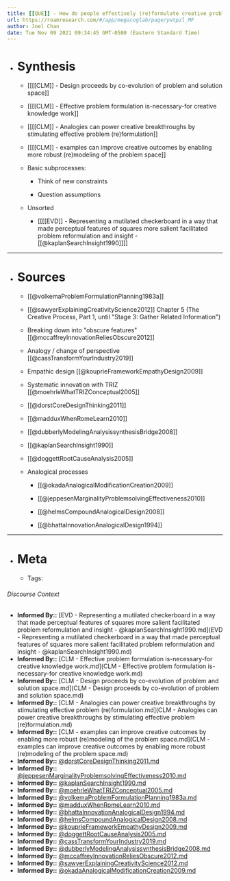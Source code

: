 ```yaml
---
title: [[QUE]] - How do people effectively (re)formulate creative problems?
url: https://roamresearch.com/#/app/megacoglab/page/ywtpzl_MF
author: Joel Chan
date: Tue Nov 09 2021 09:34:45 GMT-0500 (Eastern Standard Time)
---
```


- # Synthesis

    - [[[[CLM]] - Design proceeds by co-evolution of problem and solution space]]

    - [[[[CLM]] - Effective problem formulation is-necessary-for creative knowledge work]]

    - [[[[CLM]] - Analogies can power creative breakthroughs by stimulating effective problem (re)formulation]]

    - [[[[CLM]] - examples can improve creative outcomes by enabling more robust (re)modeling of the problem space]]

    - Basic subprocesses:

        - Think of new constraints

        - Question assumptions

    - Unsorted

        - [[[[EVD]] - Representing a mutilated checkerboard in a way that made perceptual features of squares more salient facilitated problem reformulation and insight - [[@kaplanSearchInsight1990]]]]
- ---
- # Sources

    - [[@volkemaProblemFormulationPlanning1983a]]

    - [[@sawyerExplainingCreativityScience2012]] Chapter 5 (The Creative Process, Part 1, until "Stage 3: Gather Related Information")

    - Breaking down into "obscure features" [[@mccaffreyInnovationReliesObscure2012]]

    - Analogy / change of perspective [[@cassTransformYourIndustry2019]]

    - Empathic design [[@kouprieFrameworkEmpathyDesign2009]]

    - Systematic innovation with TRIZ [[@moehrleWhatTRIZConceptual2005]]

    - [[@dorstCoreDesignThinking2011]]

    - [[@madduxWhenRomeLearn2010]]

    - [[@dubberlyModelingAnalysissynthesisBridge2008]]

    - [[@kaplanSearchInsight1990]]

    - [[@doggettRootCauseAnalysis2005]]

    - Analogical processes

        - [[@okadaAnalogicalModificationCreation2009]]

        - [[@jeppesenMarginalityProblemsolvingEffectiveness2010]]

        - [[@helmsCompoundAnalogicalDesign2008]]

        - [[@bhattaInnovationAnalogicalDesign1994]]
- ---
- # Meta

    - Tags:

###### Discourse Context

- **Informed By::** [EVD - Representing a mutilated checkerboard in a way that made perceptual features of squares more salient facilitated problem reformulation and insight - @kaplanSearchInsight1990.md](EVD - Representing a mutilated checkerboard in a way that made perceptual features of squares more salient facilitated problem reformulation and insight - @kaplanSearchInsight1990.md)
- **Informed By::** [CLM - Effective problem formulation is-necessary-for creative knowledge work.md](CLM - Effective problem formulation is-necessary-for creative knowledge work.md)
- **Informed By::** [CLM - Design proceeds by co-evolution of problem and solution space.md](CLM - Design proceeds by co-evolution of problem and solution space.md)
- **Informed By::** [CLM - Analogies can power creative breakthroughs by stimulating effective problem (re)formulation.md](CLM - Analogies can power creative breakthroughs by stimulating effective problem (re)formulation.md)
- **Informed By::** [CLM - examples can improve creative outcomes by enabling more robust (re)modeling of the problem space.md](CLM - examples can improve creative outcomes by enabling more robust (re)modeling of the problem space.md)
- **Informed By::** [@dorstCoreDesignThinking2011.md](@dorstCoreDesignThinking2011.md)
- **Informed By::** [@jeppesenMarginalityProblemsolvingEffectiveness2010.md](@jeppesenMarginalityProblemsolvingEffectiveness2010.md)
- **Informed By::** [@kaplanSearchInsight1990.md](@kaplanSearchInsight1990.md)
- **Informed By::** [@moehrleWhatTRIZConceptual2005.md](@moehrleWhatTRIZConceptual2005.md)
- **Informed By::** [@volkemaProblemFormulationPlanning1983a.md](@volkemaProblemFormulationPlanning1983a.md)
- **Informed By::** [@madduxWhenRomeLearn2010.md](@madduxWhenRomeLearn2010.md)
- **Informed By::** [@bhattaInnovationAnalogicalDesign1994.md](@bhattaInnovationAnalogicalDesign1994.md)
- **Informed By::** [@helmsCompoundAnalogicalDesign2008.md](@helmsCompoundAnalogicalDesign2008.md)
- **Informed By::** [@kouprieFrameworkEmpathyDesign2009.md](@kouprieFrameworkEmpathyDesign2009.md)
- **Informed By::** [@doggettRootCauseAnalysis2005.md](@doggettRootCauseAnalysis2005.md)
- **Informed By::** [@cassTransformYourIndustry2019.md](@cassTransformYourIndustry2019.md)
- **Informed By::** [@dubberlyModelingAnalysissynthesisBridge2008.md](@dubberlyModelingAnalysissynthesisBridge2008.md)
- **Informed By::** [@mccaffreyInnovationReliesObscure2012.md](@mccaffreyInnovationReliesObscure2012.md)
- **Informed By::** [@sawyerExplainingCreativityScience2012.md](@sawyerExplainingCreativityScience2012.md)
- **Informed By::** [@okadaAnalogicalModificationCreation2009.md](@okadaAnalogicalModificationCreation2009.md)

